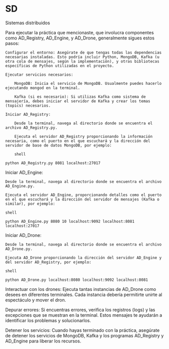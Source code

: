 # SD
Sistemas distribuidos

Para ejecutar la práctica que mencionaste, que involucra componentes como AD_Registry, AD_Engine, y AD_Drone, generalmente sigues estos pasos:

    Configurar el entorno: Asegúrate de que tengas todas las dependencias necesarias instaladas. Esto podría incluir Python, MongoDB, Kafka (u otra cola de mensajes, según la implementación), y otras bibliotecas específicas de Python utilizadas en el proyecto.

    Ejecutar servicios necesarios:

        MongoDB: Inicia el servicio de MongoDB. Usualmente puedes hacerlo ejecutando mongod en la terminal.

        Kafka (si es necesario): Si utilizas Kafka como sistema de mensajería, debes iniciar el servidor de Kafka y crear los temas (topics) necesarios.

    Iniciar AD_Registry:

        Desde la terminal, navega al directorio donde se encuentra el archivo AD_Registry.py.

        Ejecuta el servidor AD_Registry proporcionando la información necesaria, como el puerto en el que escuchará y la dirección del servidor de base de datos MongoDB, por ejemplo:

        shell

    python AD_Registry.py 8081 localhost:27017

Iniciar AD_Engine:

    Desde la terminal, navega al directorio donde se encuentra el archivo AD_Engine.py.

    Ejecuta el servidor AD_Engine, proporcionando detalles como el puerto en el que escuchará y la dirección del servidor de mensajes (Kafka o similar), por ejemplo:

    shell

    python AD_Engine.py 8080 10 localhost:9092 localhost:8081 localhost:27017

Iniciar AD_Drone:

    Desde la terminal, navega al directorio donde se encuentra el archivo AD_Drone.py.

    Ejecuta AD_Drone proporcionando la dirección del servidor AD_Engine y del servidor AD_Registry, por ejemplo:

    shell

    python AD_Drone.py localhost:8080 localhost:9092 localhost:8081

Interactuar con los drones: Ejecuta tantas instancias de AD_Drone como desees en diferentes terminales. Cada instancia debería permitirte unirte al espectáculo y mover el dron.

Depurar errores: Si encuentras errores, verifica los registros (logs) y las excepciones que se muestran en la terminal. Estos mensajes te ayudarán a identificar los problemas y solucionarlos.

Detener los servicios: Cuando hayas terminado con la práctica, asegúrate de detener los servicios de MongoDB, Kafka y los programas AD_Registry y AD_Engine para liberar los recursos.
